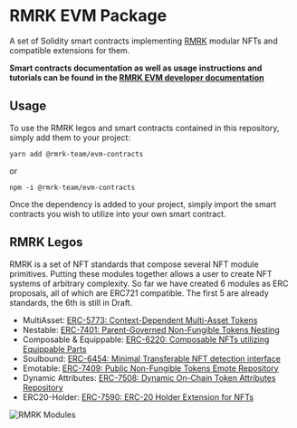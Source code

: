 # RMRK EVM Package

A set of Solidity smart contracts implementing [RMRK](https://rmrk.app) modular NFTs and compatible extensions for them.

**Smart contracts documentation as well as usage instructions and tutorials can be found in the
[RMRK EVM developer documentation](https://evm.rmrk.app)**

## Usage

To use the RMRK legos and smart contracts contained in this repository, simply add them to your project:

```shell
yarn add @rmrk-team/evm-contracts
```

or

```shell
npm -i @rmrk-team/evm-contracts
```

Once the dependency is added to your project, simply import the smart contracts you wish to utilize into your own smart
contract.

## RMRK Legos

RMRK is a set of NFT standards that compose several NFT module primitives. Putting these modules together allows a user to create NFT systems of arbitrary complexity.
So far we have created 6 modules as ERC proposals, all of which are ERC721 compatible. The first 5 are already standards, the 6th is still in Draft.

- MultiAsset: [ERC-5773: Context-Dependent Multi-Asset Tokens](https://eips.ethereum.org/EIPS/eip-5773)
- Nestable: [ERC-7401: Parent-Governed Non-Fungible Tokens Nesting](https://eips.ethereum.org/EIPS/eip-7401)
- Composable & Equippable: [ERC-6220: Composable NFTs utilizing Equippable Parts](https://eips.ethereum.org/EIPS/eip-6220)
- Soulbound: [ERC-6454: Minimal Transferable NFT detection interface](https://eips.ethereum.org/EIPS/eip-6454)
- Emotable: [ERC-7409: Public Non-Fungible Tokens Emote Repository](https://eips.ethereum.org/EIPS/eip-7409)
- Dynamic Attributes: [ERC-7508: Dynamic On-Chain Token Attributes Repository ](https://eips.ethereum.org/EIPS/eip-7508)
- ERC20-Holder: [ERC-7590: ERC-20 Holder Extension for NFTs ](https://eips.ethereum.org/EIPS/eip-7590)

![RMRK Modules](/img/General_Overview_Modules.png)
